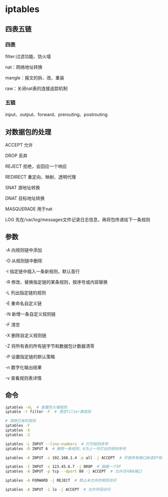 # iptables

## 四表五链

### 四表

filter:过滤功能、防火墙

nat：网络地址转换

mangle：报文的拆、改、重装

raw：关闭nat表的连接追踪机制

### 五链

input、output、forward、prerouting、postrouting

## 对数据包的处理

ACCEPT 允许

DROP 丢弃

REJECT 拒绝，会回应一个响应

REDIRECT 重定向、映射、透明代理

SNAT 源地址转换

DNAT 目标地址转换

MASQUERADE 用于nat

LOG 先在/var/log/messages文件记录日志信息，再将包传递给下一条规则

## 参数

-A 向规则链中添加

-D 从规则链中删除

-I 指定链中插入一条新规则，默认首行

-R 修改、替换指定链的某条规则，按序号或内容替换

-L 列出指定链的规则

-E 重命名自定义链

-N 新增一条自定义规则链

-F 清空

-X 删除自定义规则链

-Z 将所有表的所有链字节和数据包计数器清零

-P 设置指定链的默认策略

-n 数字化输出结果

-v 查看规则表详情

## 命令

``` bash
iptables -nL  # 查看防火墙规则
iptable -t filter -F  # 清空filter表规则

# 清除已有的规则
iptables -F
iptables -X
iptables -Z
```

``` bash
iptables -L INPUT --line-numbers  # 打印规则序号
iptables -D INPUT 6  # 删除一条规则，6为上一句打出的规则序号

iptables -A INPUT -s 192.168.1.4 -p all -j ACCEPT  # 开放所有端口给该IP地址

iptables -I INPUT -s 123.45.6.7 -j DROP  # 屏蔽一个IP
iptables -A INPUT -p tcp --dport 80 -j ACCEPT  # 允许访问80端口

iptables -A FORWARD -j REJECT  # 禁止未允许的规则访问

iptables -A INPUT -i lo -j ACCEPT  # 允许环回访问
```